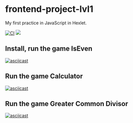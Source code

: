 # frontend-project-lvl1

My first practice in JavaScript in Hexlet.

[![CI](https://github.com/Ni-2/frontend-project-lvl1/workflows/CI/badge.svg)](https://github.com/Ni-2/frontend-project-lvl1/actions)
<a href="https://codeclimate.com/github/codeclimate/codeclimate/maintainability"><img src="https://api.codeclimate.com/v1/badges/a99a88d28ad37a79dbf6/maintainability" /></a>


## Install, run the game IsEven

[![asciicast](https://asciinema.org/a/ws6HIgtg6UV9D7SCf96yjdwRC.svg)](https://asciinema.org/a/ws6HIgtg6UV9D7SCf96yjdwRC)


## Run the game Calculator

[![asciicast](https://asciinema.org/a/kTs2EmL8bTTy0Bzv6wGx04hDN.svg)](https://asciinema.org/a/kTs2EmL8bTTy0Bzv6wGx04hDN)


## Run the game Greater Common Divisor

[![asciicast](https://asciinema.org/a/XmHeHnr4KKRcD3L4psONU1B6K.svg)](https://asciinema.org/a/XmHeHnr4KKRcD3L4psONU1B6K)
